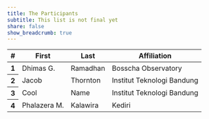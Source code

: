 ```yaml
---
title: The Participants
subtitle: This list is not final yet
share: false
show_breadcrumb: true
---
```

<table class="table table-striped">
  <thead>
    <tr>
      <th scope="col">#</th>
      <th scope="col">First</th>
      <th scope="col">Last</th>
      <th scope="col">Affiliation</th>
    </tr>
  </thead>
  <tbody>
    <tr>
      <th scope="row">1</th>
      <td>Dhimas G.</td>
      <td>Ramadhan</td>
      <td>Bosscha Observatory</td>
    </tr>
    <tr>
      <th scope="row">2</th>
      <td>Jacob</td>
      <td>Thornton</td>
      <td>Institut Teknologi Bandung</td>
    </tr>
    <tr>
      <th scope="row">3</th>
      <!-- <td colspan="2">Larry the Bird</td> -->
      <td>Cool</td>
      <td>Name</td>
      <td>Institut Teknologi Bandung</td>
    </tr>
    <tr>
      <th scope="row">4</th>
      <td>Phalazera M.</td>
      <td>Kalawira</td>
      <td>Kediri</td>
    </tr>
  </tbody>
</table>